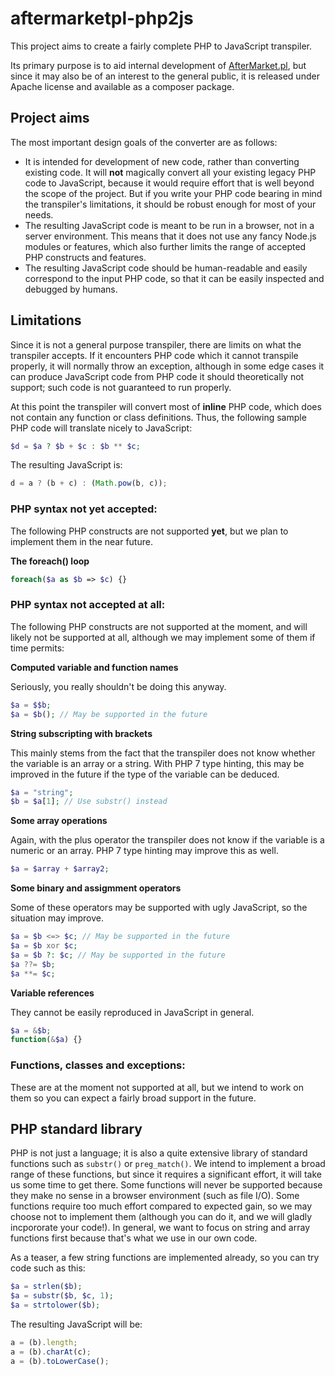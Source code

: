 # aftermarketpl-php2js

This project aims to create a fairly complete PHP to JavaScript transpiler.

Its primary purpose is to aid internal development of [AfterMarket.pl](https://www.aftermarket.pl/), but since it may also be of an interest to the general public, it is released under Apache license and available as a composer package.

## Project aims 
The most important design goals of the converter are as follows:
* It is intended for development of new code, rather than converting existing code. It will **not** magically convert all your existing legacy PHP code to JavaScript, because it would require effort that is well beyond the scope of the project. But if you write your PHP code bearing in mind the transpiler's limitations, it should be robust enough for most of your needs.
* The resulting JavaScript code is meant to be run in a browser, not in a server environment. This means that it does not use any fancy Node.js modules or features, which also further limits the range of accepted PHP constructs and features.
* The resulting JavaScript code should be human-readable and easily correspond to the input PHP code, so that it can be easily inspected and debugged by humans.

## Limitations
Since it is not a general purpose transpiler, there are limits on what the transpiler accepts. If it encounters PHP code which it cannot transpile properly, it will normally throw an exception, although in some edge cases it can produce JavaScript code from PHP code it should theoretically not support; such code is not guaranteed to run properly.

At this point the transpiler will convert most of **inline** PHP code, which does not contain any function or class definitions. Thus, the following sample PHP code will translate nicely to JavaScript:
```php
$d = $a ? $b + $c : $b ** $c;
```
The resulting JavaScript is:
```JavaScript
d = a ? (b + c) : (Math.pow(b, c));
```

### PHP syntax not yet accepted:

The following PHP constructs are not supported **yet**, but we plan to implement them in the near future.

**The foreach() loop**
```php
foreach($a as $b => $c) {}
```

### PHP syntax not accepted at all:

The following PHP constructs are not supported at the moment, and will likely not be supported at all, although we may implement some of them if time permits:

**Computed variable and function names**

Seriously, you really shouldn't be doing this anyway.
```php
$a = $$b;
$a = $b(); // May be supported in the future
```

**String subscripting with brackets**

This mainly stems from the fact that the transpiler does not know whether the variable is an array or a string. With PHP 7 type hinting, this may be improved in the future if the type of the variable can be deduced.
```php
$a = "string";
$b = $a[1]; // Use substr() instead
```
**Some array operations**

Again, with the plus operator the transpiler does not know if the variable is a numeric or an array. PHP 7 type hinting may improve this as well.
```php
$a = $array + $array2;
```

**Some binary and assigmment operators**

Some of these operators may be supported with ugly JavaScript, so the situation may improve.
```php
$a = $b <=> $c; // May be supported in the future
$a = $b xor $c;
$a = $b ?: $c; // May be supported in the future
$a ??= $b;
$a **= $c;
```

**Variable references**

They cannot be easily reproduced in JavaScript in general.
```php
$a = &$b;
function(&$a) {}
```

### Functions, classes and exceptions:

These are at the moment not supported at all, but we intend to work on them so you can expect a fairly broad support in the future.

## PHP standard library

PHP is not just a language; it is also a quite extensive library of standard functions such as `substr()` or `preg_match()`. We intend to implement a broad range of these functions, but since it requires a significant effort, it will take us some time to get there. Some functions will never be supported because they make no sense in a browser environment (such as file I/O). Some functions require too much effort compared to expected gain, so we may choose not to implement them (although you can do it, and we will gladly incpororate your code!). In general, we want to focus on string and array functions first because that's what we use in our own code.

As a teaser, a few string functions are implemented already, so you can try code such as this:
```php
$a = strlen($b);
$a = substr($b, $c, 1);
$a = strtolower($b);
```
The resulting JavaScript will be:
```JavaScript
a = (b).length;
a = (b).charAt(c);
a = (b).toLowerCase();
```
